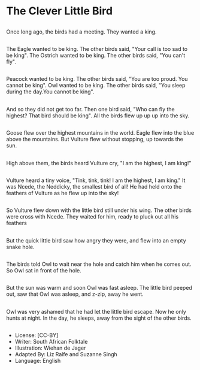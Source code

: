 # The Clever Little Bird

##
Once long ago, the birds had a
meeting. They wanted a king.

##
The Eagle wanted to be king.
The other birds said, "Your call
is too sad to be king".
The Ostrich wanted to be king.
The other birds said, "You can't
fly".

##
Peacock wanted to be king. The
other birds said, "You are too
proud. You cannot be king".
Owl wanted to be king. The
other birds said, "You sleep
during the day.You cannot be
king".

##
And so they did not get too far.
Then one bird said, "Who can
fly the highest? That bird should
be king".
All the birds flew up up up into
the sky.

##
Goose flew over the highest
mountains in the world.
Eagle flew into the blue above
the mountains.
But Vulture flew without
stopping, up towards the sun.

##
High above them, the birds
heard Vulture cry, "I am the
highest, I am king!"

##
Vulture heard a tiny voice,
"Tink, tink, tink! I am the
highest, I am king." It was
Ncede, the Neddicky, the
smallest bird of all!
He had held onto the feathers
of Vulture as he flew up into the
sky!

##
So Vulture flew down with the
little bird still under his wing.
The other birds were cross with
Ncede. They waited for him,
ready to pluck out all his
feathers

##
But the quick little bird saw how
angry they were, and flew into
an empty snake hole.

##
The birds told Owl to wait near
the hole and catch him when he
comes out.
So Owl sat in front of the hole.

##
But the sun was warm and soon
Owl was fast asleep.
The little bird peeped out, saw
that Owl was asleep, and z-zip,
away he went.

##
Owl was very ashamed that he
had let the little bird escape.
Now he only hunts at night.
In the day, he sleeps, away
from the sight of the other
birds.

##
* License: [CC-BY]
* Writer: South African Folktale
* Illustration: Wiehan de Jager
* Adapted By: Liz Ralfe and Suzanne Singh
* Language: English

